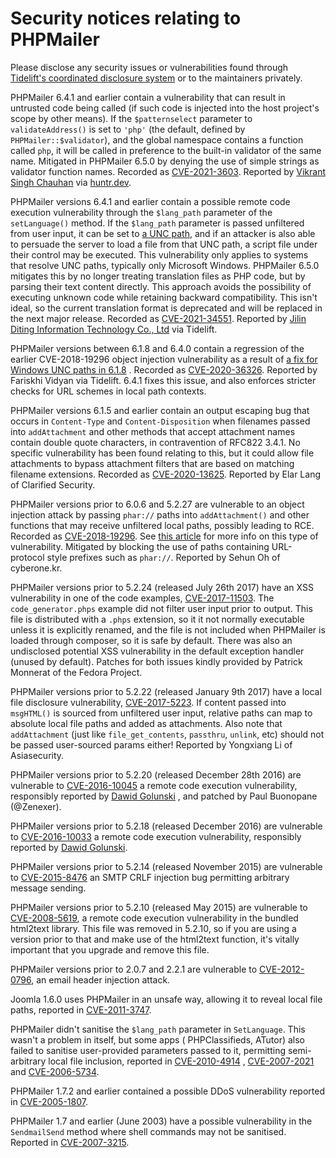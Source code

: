 # Security notices relating to PHPMailer

Please disclose any security issues or vulnerabilities found
through [Tidelift's coordinated disclosure system](https://tidelift.com/security) or to the maintainers privately.

PHPMailer 6.4.1 and earlier contain a vulnerability that can result in untrusted code being called (if such code is
injected into the host project's scope by other means). If the `$patternselect` parameter to `validateAddress()` is set
to `'php'` (the default, defined by `PHPMailer::$validator`), and the global namespace contains a function called `php`,
it will be called in preference to the built-in validator of the same name. Mitigated in PHPMailer 6.5.0 by denying the
use of simple strings as validator function names. Recorded
as [CVE-2021-3603](https://web.nvd.nist.gov/view/vuln/detail?vulnId=CVE-2021-3603). Reported
by [Vikrant Singh Chauhan](mailto:vi@hackberry.xyz) via [huntr.dev](https://www.huntr.dev/).

PHPMailer versions 6.4.1 and earlier contain a possible remote code execution vulnerability through the `$lang_path`
parameter of the `setLanguage()` method. If the `$lang_path` parameter is passed unfiltered from user input, it can be
set to [a UNC path](https://docs.microsoft.com/en-us/dotnet/standard/io/file-path-formats#unc-paths), and if an attacker
is also able to persuade the server to load a file from that UNC path, a script file under their control may be
executed. This vulnerability only applies to systems that resolve UNC paths, typically only Microsoft Windows.
PHPMailer 6.5.0 mitigates this by no longer treating translation files as PHP code, but by parsing their text content
directly. This approach avoids the possibility of executing unknown code while retaining backward compatibility. This
isn't ideal, so the current translation format is deprecated and will be replaced in the next major release. Recorded
as [CVE-2021-34551](https://web.nvd.nist.gov/view/vuln/detail?vulnId=CVE-2021-34551). Reported
by [Jilin Diting Information Technology Co., Ltd](https://listensec.com) via Tidelift.

PHPMailer versions between 6.1.8 and 6.4.0 contain a regression of the earlier CVE-2018-19296 object injection
vulnerability as a result
of [a fix for Windows UNC paths in 6.1.8](https://github.com/PHPMailer/PHPMailer/commit/e2e07a355ee8ff36aba21d0242c5950c56e4c6f9)
. Recorded as [CVE-2020-36326](https://web.nvd.nist.gov/view/vuln/detail?vulnId=CVE-2020-36326). Reported by Fariskhi
Vidyan via Tidelift. 6.4.1 fixes this issue, and also enforces stricter checks for URL schemes in local path contexts.

PHPMailer versions 6.1.5 and earlier contain an output escaping bug that occurs in `Content-Type`
and `Content-Disposition` when filenames passed into `addAttachment` and other methods that accept attachment names
contain double quote characters, in contravention of RFC822 3.4.1. No specific vulnerability has been found relating to
this, but it could allow file attachments to bypass attachment filters that are based on matching filename extensions.
Recorded as [CVE-2020-13625](https://web.nvd.nist.gov/view/vuln/detail?vulnId=CVE-2020-13625). Reported by Elar Lang of
Clarified Security.

PHPMailer versions prior to 6.0.6 and 5.2.27 are vulnerable to an object injection attack by passing `phar://` paths
into `addAttachment()` and other functions that may receive unfiltered local paths, possibly leading to RCE. Recorded
as [CVE-2018-19296](https://web.nvd.nist.gov/view/vuln/detail?vulnId=CVE-2018-19296).
See [this article](https://knasmueller.net/5-answers-about-php-phar-exploitation) for more info on this type of
vulnerability. Mitigated by blocking the use of paths containing URL-protocol style prefixes such as `phar://`. Reported
by Sehun Oh of cyberone.kr.

PHPMailer versions prior to 5.2.24 (released July 26th 2017) have an XSS vulnerability in one of the code
examples, [CVE-2017-11503](https://web.nvd.nist.gov/view/vuln/detail?vulnId=CVE-2017-11503). The `code_generator.phps`
example did not filter user input prior to output. This file is distributed with a `.phps` extension, so it it not
normally executable unless it is explicitly renamed, and the file is not included when PHPMailer is loaded through
composer, so it is safe by default. There was also an undisclosed potential XSS vulnerability in the default exception
handler (unused by default). Patches for both issues kindly provided by Patrick Monnerat of the Fedora Project.

PHPMailer versions prior to 5.2.22 (released January 9th 2017) have a local file disclosure
vulnerability, [CVE-2017-5223](https://web.nvd.nist.gov/view/vuln/detail?vulnId=CVE-2017-5223). If content passed
into `msgHTML()` is sourced from unfiltered user input, relative paths can map to absolute local file paths and added as
attachments. Also note that `addAttachment` (just like `file_get_contents`, `passthru`, `unlink`, etc) should not be
passed user-sourced params either! Reported by Yongxiang Li of Asiasecurity.

PHPMailer versions prior to 5.2.20 (released December 28th 2016) are vulnerable
to [CVE-2016-10045](https://web.nvd.nist.gov/view/vuln/detail?vulnId=CVE-2016-10045) a remote code execution
vulnerability, responsibly reported
by [Dawid Golunski](https://legalhackers.com/advisories/PHPMailer-Exploit-Remote-Code-Exec-CVE-2016-10045-Vuln-Patch-Bypass.html)
, and patched by Paul Buonopane (@Zenexer).

PHPMailer versions prior to 5.2.18 (released December 2016) are vulnerable
to [CVE-2016-10033](https://web.nvd.nist.gov/view/vuln/detail?vulnId=CVE-2016-10033) a remote code execution
vulnerability, responsibly reported
by [Dawid Golunski](http://legalhackers.com/advisories/PHPMailer-Exploit-Remote-Code-Exec-CVE-2016-10033-Vuln.html).

PHPMailer versions prior to 5.2.14 (released November 2015) are vulnerable
to [CVE-2015-8476](https://web.nvd.nist.gov/view/vuln/detail?vulnId=CVE-2015-8476) an SMTP CRLF injection bug permitting
arbitrary message sending.

PHPMailer versions prior to 5.2.10 (released May 2015) are vulnerable
to [CVE-2008-5619](https://web.nvd.nist.gov/view/vuln/detail?vulnId=CVE-2008-5619), a remote code execution
vulnerability in the bundled html2text library. This file was removed in 5.2.10, so if you are using a version prior to
that and make use of the html2text function, it's vitally important that you upgrade and remove this file.

PHPMailer versions prior to 2.0.7 and 2.2.1 are vulnerable
to [CVE-2012-0796](https://web.nvd.nist.gov/view/vuln/detail?vulnId=CVE-2012-0796), an email header injection attack.

Joomla 1.6.0 uses PHPMailer in an unsafe way, allowing it to reveal local file paths, reported
in [CVE-2011-3747](https://web.nvd.nist.gov/view/vuln/detail?vulnId=CVE-2011-3747).

PHPMailer didn't sanitise the `$lang_path` parameter in `SetLanguage`. This wasn't a problem in itself, but some apps (
PHPClassifieds, ATutor) also failed to sanitise user-provided parameters passed to it, permitting semi-arbitrary local
file inclusion, reported in [CVE-2010-4914](https://web.nvd.nist.gov/view/vuln/detail?vulnId=CVE-2010-4914)
, [CVE-2007-2021](https://web.nvd.nist.gov/view/vuln/detail?vulnId=CVE-2007-2021)
and [CVE-2006-5734](https://web.nvd.nist.gov/view/vuln/detail?vulnId=CVE-2006-5734).

PHPMailer 1.7.2 and earlier contained a possible DDoS vulnerability reported
in [CVE-2005-1807](https://web.nvd.nist.gov/view/vuln/detail?vulnId=CVE-2005-1807).

PHPMailer 1.7 and earlier (June 2003) have a possible vulnerability in the `SendmailSend` method where shell commands
may not be sanitised. Reported in [CVE-2007-3215](https://web.nvd.nist.gov/view/vuln/detail?vulnId=CVE-2007-3215).

